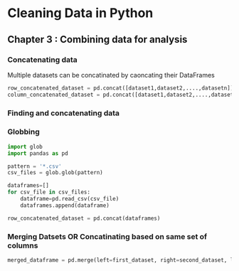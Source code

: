 # Cleaning Data in Python

## Chapter 3 : Combining data for analysis

### Concatenating data
Multiple datasets can be concatinated by caoncating their DataFrames
```python
row_concatenated_dataset = pd.concat([dataset1,dataset2,....,datasetn])
column_concatenated_dataset = pd.concat([dataset1,dataset2,....,datasetn],axis=1)
```

### Finding and concatenating data
### Globbing
```python
import glob
import pandas as pd

pattern = '*.csv'
csv_files = glob.glob(pattern)

dataframes=[]
for csv_file in csv_files:
    dataframe=pd.read_csv(csv_file)
    dataframes.append(dataframe)

row_concatenated_dataset = pd.concat(dataframes)
```

### Merging Datsets OR Concatinating based on same set of columns
```python
merged_dataframe = pd.merge(left=first_dataset, right=second_dataset, left_on='column_of_left', right_on='column_of_right')
```
